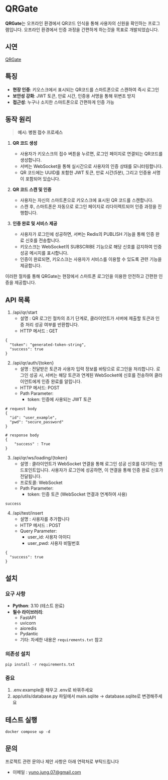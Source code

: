 # QRGate
**QRGate**는 오프라인 환경에서 QR코드 인식을 통해 사용자의 신원을 확인하는 프로그램입니다. 오프라인 환경에서 인증 과정을 간편하게 하는것을 목표로 개발되었습니다.

## 시연
[QRGate](https://qrgate-six.vercel.app/)

## 특징
- **현장 인증**: 키오스크에서 표시되는 QR코드를 스마트폰으로 스캔하여 즉시 로그인
- **보안성 강화**: JWT 토큰, 만료 시간, 인증용 서명을 통해 위변조 방지
- **접근성**: 누구나 소지한 스마트폰으로 간편하게 인증 가능

## 동작 원리

> **예시: 병원 접수 프로세스**

1. **QR 코드 생성**
   - 사용자가 키오스크의 접수 버튼을 누르면, 로그인 페이지로 연결되는 QR코드를 생성합니다.
   - 서버는 WebSocket을 통해 실시간으로 사용자의 인증 상태를 모니터링합니다.
   - QR 코드에는 UUID를 포함한 JWT 토큰, 만료 시간(5분), 그리고 인증용 서명이 포함되어 있습니다.

2. **QR 코드 스캔 및 인증**
   - 사용자는 자신의 스마트폰으로 키오스크에 표시된 QR 코드를 스캔합니다.
   - 스캔 후, 스마트폰은 자동으로 로그인 페이지로 리다이렉트되어 인증 과정을 진행합니다.

3. **인증 완료 및 서비스 제공**
   - 사용자가 로그인에 성공하면, 서버는 Redis의 PUBLISH 기능을 통해 인증 완료 신호를 전송합니다.
   - 키오스크는 WebSocket의 SUBSCRIBE 기능으로 해당 신호를 감지하여 인증 성공 메시지를 표시합니다.
   - 인증이 완료되면, 키오스크는 사용자가 서비스를 이용할 수 있도록 관련 기능을 제공합니다.

이러한 절차를 통해 QRGate는 현장에서 스마트폰 로그인을 이용한 안전하고 간편한 인증을 제공합니다.

## API 목록
1. /api/qr/start
   - 설명 : QR 로그인 절차의 초기 단계로, 클라이언트가 서버에 제출할 토큰과 인증 처리 성공 여부를 반환합니다.
   - HTTP 메서드 : GET
```
{
  "token": "generated-token-string",
  "success": true
}
```

2. /api/qr/auth/{token}
   - 설명 : 전달받은 토큰과 사용자 입력 정보를 바탕으로 로그인을 처리합니다. 로그인 성공 시, 서버는 해당 토큰과 연계된 WebSocket에 신호를 전송하여 클라이언트에게 인증 완료를 알립니다.
   - HTTP 메서드: POST
   - Path Parameter:
     - token: 인증에 사용되는 JWT 토큰
```
# request body
{
  "id": "user_example",
  "pwd": "secure_password"
}

# response body
{
    "success" : True
}
```

3. /api/qr/ws/loading/{token}
   - 설명 : 클라이언트가 WebSocket 연결을 통해 로그인 성공 신호를 대기하는 엔드포인트입니다. 사용자가 로그인에 성공하면, 이 연결을 통해 인증 완료 신호가 전달됩니다.
   - 프로토콜: WebSocket
   - Path Parameter:
     - token: 인증 토큰 (WebSocket 연결과 연계하여 사용)
```
success
```
4. /api/test/insert
   - 설명 : 사용자를 추가합니다
   - HTTP 메서드 : POST
   - Query Parameter:
     - user_id: 사용자 아이디
     - user_pwd: 사용자 비밀번호
```
{
  "success": true
}
```

## 설치
### 요구 사항
- **Python**: 3.10 (테스트 완료)
- **필수 라이브러리**:
  - FastAPI
  - uvicorn
  - aioredis
  - Pydantic
  - 기타: 자세한 내용은 `requirements.txt` 참고
### 의존성 설치
```shell
pip install -r requirements.txt
```

### **중요**
1. .env.example을 채우고 .env로 바꿔주세요
2. app/utils/database.py 파일에서 main.sqlite -> database.sqlite로 변경해주세요


## 테스트 실행
```shell
docker compose up -d
```

## 문의
프로젝트 관련 문의나 제안 사항은 아래 연락처로 부탁드립니다
- 이메일 : yuno.jung.07@gmail.com
